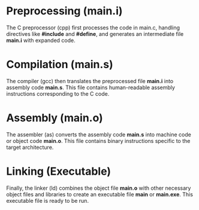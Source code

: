 # Preprocessing (main.i)

The C preprocessor (cpp) first processes the code in main.c, handling directives like **#include** and **#define**, and generates an intermediate file **main.i** with expanded code.

# Compilation (main.s)

The compiler (gcc) then translates the preprocessed file **main.i** into assembly code **main.s**. This file contains human-readable assembly instructions corresponding to the C code.

# Assembly (main.o)

The assembler (as) converts the assembly code **main.s** into machine code or object code **main.o**. This file contains binary instructions specific to the target architecture.

# Linking (Executable)

Finally, the linker (ld) combines the object file **main.o** with other necessary object files and libraries to create an executable file **main** or **main.exe**. This executable file is ready to be run.